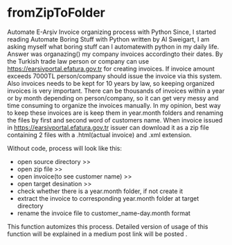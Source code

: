 # fromZipToFolder

Automate E-Arşiv Invoice organizing process with Python
Since, I started reading Automate Boring Stuff with Python written by Al Sweigart, I am asking myself what boring stuff can I automatewith python in my daily life. 
Answer was organazing() my company invoices accordingto their dates. 
By the Turkish trade law person or company can use https://earsivportal.efatura.gov.tr for creating invoices. 
If invoice amount exceeds 7000TL person/company should issue the invoice via this system. 
Also invoices needs to be kept for 10 years by law, so keeping organized invoices is very important.
There can be thousands of invoices within a year or by month depending on person/company, so it can get very messy and time consuming to organize the invoices manually. 
In my opinion, best way to keep these invoices are is keep them in year.month folders and renaming the files by first and second word of customers name.
When invoice issued in https://earsivportal.efatura.gov.tr issuer can download it as a zip file containing 2 files with a .html(actual invoice) and .xml extension.

Without code, process will look like this:
* open source directory >>
* open zip file >>
* open invoice(to see customer name) >>
* open target desination >>
* check whether there is a year.month folder, if not create it
* extract the invoice to corresponding year.month folder at target directory
* rename the invoice file to customer_name-day.month format 

This function automizes this process. Detailed version of usage of this function will be explained in a medium post link will be posted <here>.
